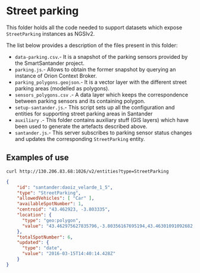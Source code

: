 # Street parking

This folder holds all the code needed to support datasets which expose `StreetParking` instances as NGSIv2.

The list below provides a description of the files present in this folder:

* `data-parking.csv`.- It is a snapshot of the parking sensors provided by the SmartSantander project.
* `parking.js`.- Allows to obtain the former snapshot by querying an instance of Orion Context Broker.
* `parking_polygons.geojson`.- It is a vector layer with the different street parking areas (modelled as polygons).
* `sensors_polygons.csv` .- A data layer which keeps the correspondence between parking sensors and its containing polygon.
* `setup-santander.js`.- This script sets up all the configuration and entities for supporting street parking areas in Santander
* `auxiliary` .- This folder contains auxiliary stuff (GIS layers) which have been used to generate the artefacts described above. 
* `santander.js`.- This server subscribes to parking sensor status changes and updates the corresponding `StreetParking` entity. 

## Examples of use

```
curl http://130.206.83.68:1026/v2/entities?type=StreetParking
```

```json
{
    "id": "santander:daoiz_velarde_1_5",
    "type": "StreetParking",
    "allowedVehicles": [ "Car" ],
    "availableSpotNumber": 1,
    "centroid": "43.462923, -3.803335",
    "location": {
      "type": "geo:polygon",
      "value": "43.462975627835796,-3.80356167695194,43.46301091092682,-3.803128198976552,43.462879859445884,-3.803097956327106,43.462829455030146,-3.803536474744068,43.462975627835796,-3.80356167695194"
    },
    "totalSpotNumber": 6,
    "updated": {
      "type": "date",
      "value": "2016-03-15T14:40:14.428Z"
    }
}

```
